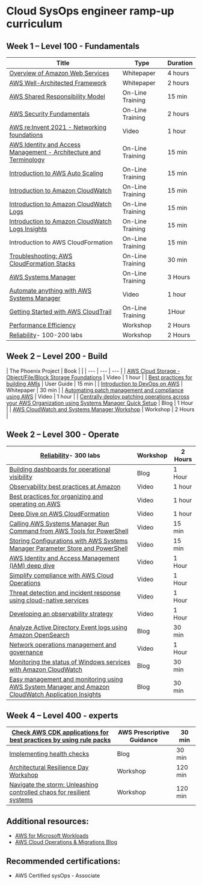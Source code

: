 

# Cloud SysOps engineer ramp-up curriculum

## Week 1 – Level 100 - Fundamentals

| Title | Type | Duration |
| --- | --- | --- |
| [Overview of Amazon Web Services](https://docs.aws.amazon.com/whitepapers/latest/aws-overview/introduction.html) | Whitepaper | 4 hours |
| [AWS Well-Architected Framework](https://docs.aws.amazon.com/wellarchitected/latest/framework/welcome.html) | Whitepaper | 2 hours |
| [AWS Shared Responsibility Model](https://explore.skillbuilder.aws/learn/course/external/view/elearning/479/aws-identity-and-access-management-architecture-and-terminology) | On-Line Training | 15 min |
| [AWS Security Fundamentals](https://explore.skillbuilder.aws/learn/course/internal/view/elearning/48/aws-security-fundamentals-second-edition?src=detail2) | On-Line Training | 2 hours |
| [AWS re:Invent 2021 - Networking foundations](https://www.youtube.com/watch?v=4QoFt8so9hI) | Video | 1 hour |
| [AWS Identity and Access Management - Architecture and Terminology](https://explore.skillbuilder.aws/learn/course/external/view/elearning/479/aws-identity-and-access-management-architecture-and-terminology) | On-Line Training | 15 min |
| [Introduction to AWS Auto Scaling](https://explore.skillbuilder.aws/learn/course/external/view/elearning/124/introduction-to-aws-auto-scaling) | On-Line Training | 15 min |
| [Introduction to Amazon CloudWatch](https://www.aws.training/learningobject/video?id=16390) | On-Line Training | 15 min |
| [Introduction to Amazon CloudWatch Logs](https://explore.skillbuilder.aws/learn/course/external/view/elearning/191/introduction-to-amazon-cloudwatch-logs) | On-Line Training | 15 min |
| [Introduction to Amazon CloudWatch Logs Insights](https://explore.skillbuilder.aws/learn/course/external/view/elearning/265/introduction-to-amazon-cloudwatch-logs-insights) | On-Line Training | 15 min |
| Introduction to AWS CloudFormation | On-Line Training | 15 min |
| [Troubleshooting: AWS CloudFormation Stacks](https://explore.skillbuilder.aws/learn/course/internal/view/elearning/1336/troubleshooting-aws-cloudformation-stacks) | On-Line Training | 30 min |
| [AWS Systems Manager](https://explore.skillbuilder.aws/learn/course/external/view/elearning/456/aws-systems-manager) | On-Line Training | 3 Hours |
| [Automate anything with AWS Systems Manager](https://www.youtube.com/watch?v=AaI2xkW85yE) | Video | 1 hour |
| [Getting Started with AWS CloudTrail](https://explore.skillbuilder.aws/learn/course/external/view/elearning/193/getting-started-with-aws-cloudtrail) | On-Line Training | 1Hour |
| [Performance Efficiency](https://wellarchitectedlabs.com/performance-efficiency/) | Workshop | 2 Hours |
| [Reliability](https://wellarchitectedlabs.com/reliability/100_labs/)- 100-200 labs | Workshop | 2 Hours |

## Week 2 – Level 200 - Build

| The Phoenix Project | Book |
 |
| --- | --- | --- |
| [AWS Cloud Storage - Object/File/Block Storage Foundations](https://www.youtube.com/watch?v=YzpQsnz_6tY) | Video | 1 hour |
| [Best practices for building AMIs](https://docs.aws.amazon.com/AWSEC2/latest/WindowsGuide/windows-amis-guidelines.html) | User Guide | 15 min |
| [Introduction to DevOps on AWS](https://d0.awsstatic.com/whitepapers/AWS_DevOps.pdf) | Whitepaper | 30 min |
| [Automating patch management and compliance using AWS](https://www.youtube.com/watch?v=gL3baXQJvc0) | Video | 1 hour |
| [Centrally deploy patching operations across your AWS Organization using Systems Manager Quick Setup](https://aws.amazon.com/blogs/mt/centrally-deploy-patching-operations-across-your-aws-organization-using-systems-manager-quick-setup/) | Blog | 1 Hour |
| [AWS CloudWatch and Systems Manager Workshop](https://catalog.us-east-1.prod.workshops.aws/workshops/a8e9c6a6-0ba9-48a7-a90d-378a440ab8ba/en-US) | Workshop | 2 Hours |

## Week 2 – Level 300 - Operate

| [Reliability](https://wellarchitectedlabs.com/reliability/100_labs/)- 300 labs | Workshop | 2 Hours |
| --- | --- | --- |
| [Building dashboards for operational visibility](https://aws.amazon.com/builders-library/building-dashboards-for-operational-visibility/) | Blog | 1 Hour |
| [Observability best practices at Amazon](https://www.youtube.com/watch?v=zZPzXEBW4P8) | Video | 1 hour |
| [Best practices for organizing and operating on AWS](https://www.youtube.com/watch?v=Eeyd6BDpucw) | Video | 1 hour |
| [Deep Dive on AWS CloudFormation](/Users/shelldar/Amazon%20WorkDocs%20Drive/My%20Documents/UK%20SA/Deep%20Dive%20on%20AWS%20CloudFormation) | Video | 1 hour |
| [Calling AWS Systems Manager Run Command from AWS Tools for PowerShell](https://www.youtube.com/watch?v=WJmJPTixquc) | Video | 15 min |
| [Storing Configurations with AWS Systems Manager Parameter Store and PowerShell](https://www.youtube.com/watch?v=wz67TGaWhzA) | Video | 15 min |
| [AWS Identity and Access Management (IAM) deep dive](https://www.youtube.com/watch?v=YMj33ToS8cI) | Video | 1 Hour |
| [Simplify compliance with AWS Cloud Operations](https://www.youtube.com/watch?v=7bU4D6rggmY) | Video | 1 Hour |
| [Threat detection and incident response using cloud-native services](https://www.youtube.com/watch?v=lx4igENUPVg) | Video | 1 Hour |
| [Developing an observability strategy](https://www.youtube.com/watch?v=Ub3ATriFapQ) | Video | 1 Hour |
| [Analyze Active Directory Event logs using Amazon OpenSearch](https://aws.amazon.com/blogs/modernizing-with-aws/analyze-active-directory-event-logs-using-amazon-opensearch/) | Blog | 30 min |
| [Network operations management and governance](https://www.youtube.com/watch?v=bnuuxy73WXo) | Video | 1 Hour |
| [Monitoring the status of Windows services with Amazon CloudWatch](https://aws.amazon.com/blogs/mt/monitoring-the-status-of-windows-services-with-amazon-cloudwatch/) | Blog | 30 min |
| [Easy management and monitoring using AWS System Manager and Amazon CloudWatch Application Insights](https://aws.amazon.com/blogs/mt/easy-management-and-monitoring-using-aws-system-manager-and-amazon-cloudwatch-application-insights/) | Blog | 30 min |

## Week 4 – Level 400 - experts

| [Check AWS CDK applications for best practices by using rule packs](https://docs.aws.amazon.com/prescriptive-guidance/latest/patterns/check-aws-cdk-applications-or-cloudformation-templates-for-best-practices-by-using-cdk-nag-rule-packs.html?did=pg_card&trk=pg_card) | AWS Prescriptive Guidance | 30 min |
| --- | --- | --- |
| [Implementing health checks](https://aws.amazon.com/builders-library/implementing-health-checks/?did=ba_card&trk=ba_card) | Blog | 30 min |
| [Architectural Resilience Day Workshop](https://catalog.us-east-1.prod.workshops.aws/workshops/bead8108-c343-494c-b073-dac5b3180268/en-US) | Workshop | 120 min |
| [Navigate the storm: Unleashing controlled chaos for resilient systems](https://catalog.workshops.aws/fis-v2/en-US) | Workshop | 120 min |

## Additional resources:

- [AWS for Microsoft Workloads](https://www.youtube.com/playlist?list=PLhr1KZpdzukdJllxulUM7pMB7aJ2_FfTP)
- [AWS Cloud Operations & Migrations Blog](https://aws.amazon.com/blogs/mt/)

## Recommended certifications:

- AWS Certified sysOps - Associate